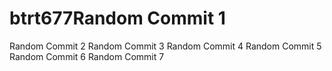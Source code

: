 # btrt677Random Commit 1
Random Commit 2
Random Commit 3
Random Commit 4
Random Commit 5
Random Commit 6
Random Commit 7
